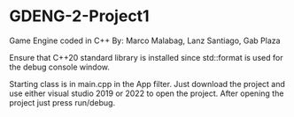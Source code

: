 # GDENG-2-Project1
Game Engine coded in C++
By: Marco Malabag,
Lanz Santiago,
Gab Plaza

Ensure that C++20 standard library is installed since std::format is used for the debug console window. 

Starting class is in main.cpp in the App filter. Just download the project and use either visual studio 2019 or 2022 to open the project. After opening the project just press run/debug.


